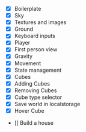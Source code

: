 - [x] Boilerplate
- [x] Sky
- [x] Textures and images
- [x] Ground
- [x] Keyboard inputs
- [x] Player
- [x] First person view
- [x] Gravity
- [x] Movement
- [x] State management
- [x] Cubes
- [x] Adding Cubes
- [x] Removing Cubes
- [x] Cube type selector
- [x] Save world in localstorage
- [x] Hover Cube
- [] Build a house
